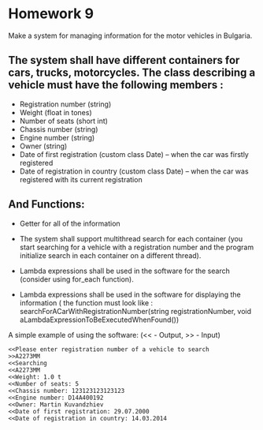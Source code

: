 
# Homework 9

Make a system for managing information for the motor vehicles in Bulgaria.

## The system shall have different containers for cars, trucks, motorcycles. The class describing a vehicle must have the following members :

* Registration number (string)
* Weight (float in tones)
* Number of seats (short int)
* Chassis number (string)
* Engine number (string)
* Owner (string)
* Date of first registration (custom class Date) – when the car was firstly registered
* Date of registration in country (custom class Date) – when the car was registered with its current registration

## And Functions:

* Getter for all of the information

* The system shall support multithread search for each container (you start searching for a vehicle with a registration number and the program initialize search in each container on a different thread).

* Lambda expressions shall be used in the software for the search (consider using for_each function).

* Lambda expressions shall be used in the software for displaying the information ( the function must look like : searchForACarWithRegistrationNumber(string registrationNumber, void aLambdaExpressionToBeExecutedWhenFound())

A simple example of using the software: (<< - Output, >> - Input)

    <<Please enter registration number of a vehicle to search
    >>A2273MM
    <<Searching
    <<A2273MM
    <<Weight: 1.0 t
    <<Number of seats: 5
    <<Chassis number: 123123123123123
    <<Engine number: D14A400192
    <<Owner: Martin Kuvandzhiev
    <<Date of first registration: 29.07.2000
    <<Date of registration in country: 14.03.2014

